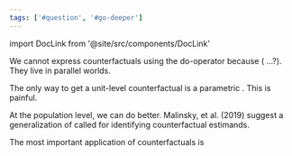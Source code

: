 ```yaml
---
tags: ['#question', '#go-deeper']
---
```


import DocLink from '@site/src/components/DocLink'

We cannot express counterfactuals using the do-operator because (  ...?). They live in parallel worlds.

The only way to get a unit-level counterfactual is a parametric <DocLink to="structural model"/>. This is painful.

At the population level, we can do better. Malinsky, et al. (2019) suggest a generalization of <DocLink to="do-calculus"/> called <DocLink to="potential outcomes  calculus"/> for identifying counterfactual estimands.
 

The most important application of counterfactuals is <DocLink to="controlled and natural mediation effects"/>